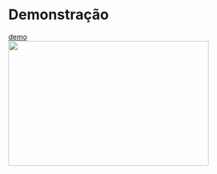 # Demonstração

<a href="https://samdeoliveira.github.io/Projetos-Html/Landing%20Pages/Page sobre mim/index.html">
demo
  <br>

<img src="https://i.ibb.co/QnzTqvN/Screenshot-3.png" height="250" width="400">

